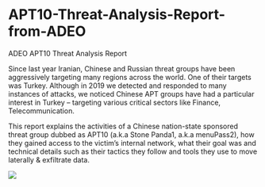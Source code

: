 # APT10-Threat-Analysis-Report-from-ADEO
ADEO APT10 Threat Analysis Report

Since last year Iranian, Chinese and Russian threat groups have been aggressively targeting many regions across the world. One of their targets was Turkey. Although in 2019 we detected and responded to many instances of attacks, we noticed Chinese APT groups have had a particular interest in Turkey – targeting various critical sectors like Finance, Telecommunication.

This report explains the activities of a Chinese nation-state sponsored threat group dubbed as APT10 (a.k.a Stone Panda1, a.k.a menuPass2), how they gained access to the victim’s internal network, what their goal was and technical details such as their tactics they follow and tools they use to move laterally & exfiltrate data.

![](https://github.com/halilozturkci/APT10-Threat-Analysis-Report-from-ADEO/blob/master/Stone_Panda_APT10.png)
